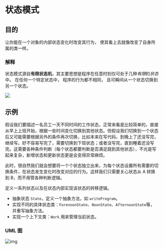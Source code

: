 # 状态模式

## 目的

让你能在一个对象的内部状态变化时改变其行为， 使其看上去就像改变了自身所属的类一样。

### 解释

状态模式源自**有限状态机**，其主要思想是程序在任意时刻仅可处于几种*有限*的*状态*中。 在任何一个特定状态中， 程序的行为都不相同， 且可瞬间从一个状态切换到另一个状态。 

![](https:/refactoringguru.cn/images/patterns/diagrams/state/problem1-2x.png)



## 示例

假设我们要描述一名员工一天不同时间的工作状态，正常来看是比较简单的，直接从早上上班开始，根据一些时间变化切换到其他状态。但假设我们切换到一个状态后又可能需要根据另外的条件再次切换，比如本来在写代码，到晚上了还没写完，继续写。好不容易写完了，需要切换到下班状态；或者没写完，直到睡着还没写完。这需要各种条件判断（每个状态都要判断是否满足跳到其他状态），不光是写起来复杂，新增状态和更新状态更是会变得异常麻烦。

此时，很自然我们就会想要将一个个状态独立出来，为每个状态设置所有需要的切换条件，在状态发生变化时改变对应的行为。这样我们只需要关心状态从 A 转换到 B，而不用管各种判断逻辑。



定义一系列状态以及在状态内部实现该状态的转移逻辑。

- 抽象状态 `State`，定义一个抽象方法，如 `writeProgram`。
- 实现不同的具体状态类：`ForenoonState`、`NoonState`、`AfternoonState`等，并重写抽象方法。
- 实现一个上下文类：`Work` 用来管理当前状态。


### UML 图

![img](https://datawhalechina.github.io/sweetalk-design-pattern/content/design_pattern/img/state/state.jpeg)